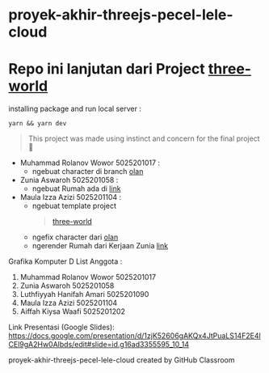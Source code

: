 # proyek-akhir-threejs-pecel-lele-cloud

# Repo ini lanjutan dari Project [three-world](https://github.com/storyofhis/three-world)

installing package and run local server :

```
yarn && yarn dev
```

> This project was made using instinct and concern for the final project 🙏

- Muhammad Rolanov Wowor 5025201017 :
  - ngebuat character di branch [olan](https://github.com/cg20221d/proyek-akhir-threejs-pecel-lele-cloud/tree/olan)
- Zunia Aswaroh 5025201058 :
  - ngebuat Rumah ada di [link](https://github.com/cg20221d/proyek-akhir-threejs-pecel-lele-cloud/blob/main/public/Home/Rumah.glb)
- Maula Izza Azizi 5025201104 :
  - ngebuat template project
    > [three-world](https://github.com/storyofhis/three-world)
  - ngefix character dari [olan](https://github.com/cg20221d/proyek-akhir-threejs-pecel-lele-cloud/tree/olan)
  - ngerender Rumah dari Kerjaan Zunia [link](https://github.com/cg20221d/proyek-akhir-threejs-pecel-lele-cloud/blob/main/public/Home/Rumah.glb)

Grafika Komputer D
List Anggota :

1. Muhammad Rolanov Wowor 5025201017
2. Zunia Aswaroh 5025201058
3. Luthfiyyah Hanifah Amari 5025201090
4. Maula Izza Azizi 5025201104
5. Aiffah Kiysa Waafi 5025201202

Link Presentasi (Google Slides): https://docs.google.com/presentation/d/1zjK52606gAKQx4JtPuaLS14F2E4lCEl9gA2Hw0Albds/edit#slide=id.g16ad3355595_10_14


proyek-akhir-threejs-pecel-lele-cloud created by GitHub Classroom
